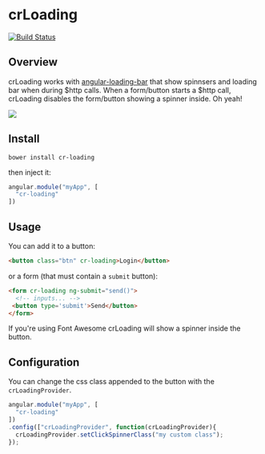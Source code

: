 # crLoading
[![Build Status](https://travis-ci.org/ngutils/cr-loading.svg)](https://travis-ci.org/ngutils/cr-loading)  

## Overview

crLoading works with [angular-loading-bar](https://github.com/chieffancypants/angular-loading-bar) that show spinnsers and loading bar when during $http calls. When a form/button starts a $http call, crLoading disables the form/button showing a spinner inside. Oh yeah!

![](http://s11.postimg.org/8ypjcppz7/crloading_2_1.gif)


## Install

```
bower install cr-loading
```
then inject it:

```javascript
angular.module("myApp", [
  "cr-loading"
])
```

## Usage

You can add it to a button:

```html
<button class="btn" cr-loading>Login</button>
```

or a form (that must contain a `submit` button):

```html
<form cr-loading ng-submit="send()">
  <!-- inputs... -->
 <button type='submit'>Send</button>
</form>
```

If you're using Font Awesome crLoading will show a spinner inside the button.

## Configuration

You can change the css class appended to the button with the `crLoadingProvider`.

```javascript
angular.module("myApp", [
  "cr-loading"
])
.config(["crLoadingProvider", function(crLoadingProvider){
  crLoadingProvider.setClickSpinnerClass("my custom class");
});
```
